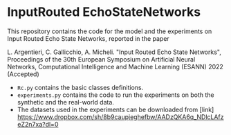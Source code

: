 # InputRouted EchoStateNetworks
 This repository contains the code for the model and the experiments on Input Routed Echo State Networks, reported in the paper

L. Argentieri, C. Gallicchio, A. Micheli. "Input Routed Echo State Networks", Proceedings of the 30th European Symposium on Artificial Neural Networks, Computational Intelligence and Machine Learning (ESANN) 2022 (Accepted)

* `Rc.py` contains the basic classes definitions.
* `experiments.py` contains the code to run the experiments on both the synthetic and the real-world data.
*  The datasets used in the experiments can be downloaded from [link] https://www.dropbox.com/sh/8b9caupjeghefbw/AADzQKA6q_NDlcLAfzeZ2n7xa?dl=0 
